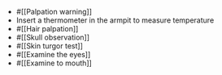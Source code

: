 - #[[Palpation warning]]
- Insert a thermometer in the armpit to measure temperature
- #[[Hair palpation]]
- #[[Skull observation]]
- #[[Skin turgor test]]
- #[[Examine the eyes]]
- #[[Examine to mouth]]
